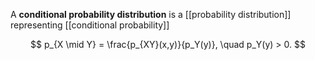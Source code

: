 A **conditional probability distribution** is a [[probability distribution]] representing [[conditional probability]]

$$
p_{X \mid Y} = \frac{p_{XY}(x,y)}{p_Y(y)}, \quad p_Y(y) > 0.
$$